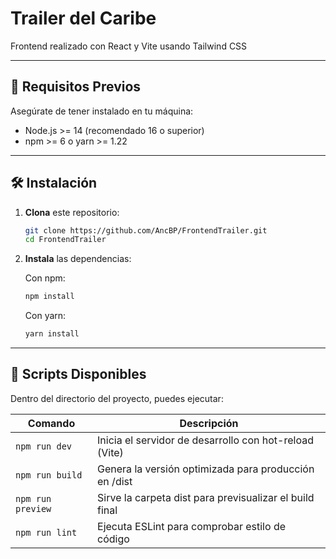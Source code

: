 # Trailer del Caribe 
Frontend realizado con React y Vite usando Tailwind CSS

---

## 🔧 Requisitos Previos
Asegúrate de tener instalado en tu máquina:
- Node.js >= 14 (recomendado 16 o superior)  
- npm >= 6 o yarn >= 1.22  

---

## 🛠️ Instalación

1. **Clona** este repositorio:
   ```bash
   git clone https://github.com/AncBP/FrontendTrailer.git
   cd FrontendTrailer
   ```

2. **Instala** las dependencias:

   Con npm:
   ```bash
   npm install
   ```

   Con yarn:
   ```bash
   yarn install
   ```

---

## 🚀 Scripts Disponibles

Dentro del directorio del proyecto, puedes ejecutar:

| Comando | Descripción |
|---------|-------------|
| `npm run dev` | Inicia el servidor de desarrollo con hot-reload (Vite) |
| `npm run build` | Genera la versión optimizada para producción en /dist |
| `npm run preview` | Sirve la carpeta dist para previsualizar el build final |
| `npm run lint` | Ejecuta ESLint para comprobar estilo de código |
